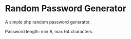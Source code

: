 # Random Password Generator

A simple php random password generator. 

Password length: min 8, max 64 characters.
